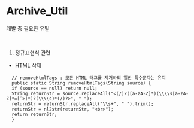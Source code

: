 # Archive_Util
개발 중 필요한 유틸

<br/>

1. 정규표현식 관련
  - HTML 삭제
  ```
    // removeHtmlTags : 모든 HTML 태그를 제거하되 일반 특수문자는 유지
    public static String removeHtmlTags(String source) {
	if (source == null) return null;
	String returnStr = source.replaceAll("<(/)?([a-zA-Z]*)(\\\\s[a-zA-Z]*=[^>]*)?(\\\\s)*(/)?>", " ");
	returnStr = returnStr.replaceAll("\\s+", " ").trim();
	returnStr = nl2str(returnStr, "<br>");
	return returnStr;
    }
  ```

